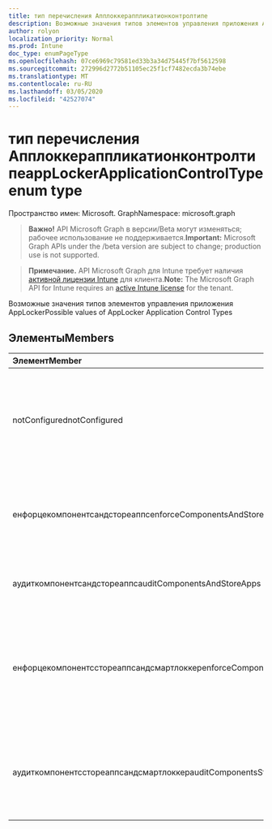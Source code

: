 ```yaml
---
title: тип перечисления Апплоккераппликатионконтролтипе
description: Возможные значения типов элементов управления приложения AppLocker
author: rolyon
localization_priority: Normal
ms.prod: Intune
doc_type: enumPageType
ms.openlocfilehash: 07ce6969c79581ed33b3a34d75445f7bf5612598
ms.sourcegitcommit: 272996d2772b51105ec25f1cf7482ecda3b74ebe
ms.translationtype: MT
ms.contentlocale: ru-RU
ms.lasthandoff: 03/05/2020
ms.locfileid: "42527074"
---
```

# <a name="applockerapplicationcontroltype-enum-type"></a><span data-ttu-id="4f17d-103">тип перечисления Апплоккераппликатионконтролтипе</span><span class="sxs-lookup"><span data-stu-id="4f17d-103">appLockerApplicationControlType enum type</span></span>

<span data-ttu-id="4f17d-104">Пространство имен: Microsoft. Graph</span><span class="sxs-lookup"><span data-stu-id="4f17d-104">Namespace: microsoft.graph</span></span>

> <span data-ttu-id="4f17d-105">**Важно!** API Microsoft Graph в версии/Beta могут изменяться; рабочее использование не поддерживается.</span><span class="sxs-lookup"><span data-stu-id="4f17d-105">**Important:** Microsoft Graph APIs under the /beta version are subject to change; production use is not supported.</span></span>

> <span data-ttu-id="4f17d-106">**Примечание.** API Microsoft Graph для Intune требует наличия [активной лицензии Intune](https://go.microsoft.com/fwlink/?linkid=839381) для клиента.</span><span class="sxs-lookup"><span data-stu-id="4f17d-106">**Note:** The Microsoft Graph API for Intune requires an [active Intune license](https://go.microsoft.com/fwlink/?linkid=839381) for the tenant.</span></span>

<span data-ttu-id="4f17d-107">Возможные значения типов элементов управления приложения AppLocker</span><span class="sxs-lookup"><span data-stu-id="4f17d-107">Possible values of AppLocker Application Control Types</span></span>

## <a name="members"></a><span data-ttu-id="4f17d-108">Элементы</span><span class="sxs-lookup"><span data-stu-id="4f17d-108">Members</span></span>
|<span data-ttu-id="4f17d-109">Элемент</span><span class="sxs-lookup"><span data-stu-id="4f17d-109">Member</span></span>|<span data-ttu-id="4f17d-110">Значение</span><span class="sxs-lookup"><span data-stu-id="4f17d-110">Value</span></span>|<span data-ttu-id="4f17d-111">Описание</span><span class="sxs-lookup"><span data-stu-id="4f17d-111">Description</span></span>|
|:---|:---|:---|
|<span data-ttu-id="4f17d-112">notConfigured</span><span class="sxs-lookup"><span data-stu-id="4f17d-112">notConfigured</span></span>|<span data-ttu-id="4f17d-113">нуль</span><span class="sxs-lookup"><span data-stu-id="4f17d-113">0</span></span>|<span data-ttu-id="4f17d-114">Значение по умолчанию для устройства, тип элемента управления приложения не выбран.</span><span class="sxs-lookup"><span data-stu-id="4f17d-114">Device default value, no Application Control type selected.</span></span>|
|<span data-ttu-id="4f17d-115">енфорцекомпонентсандстореаппс</span><span class="sxs-lookup"><span data-stu-id="4f17d-115">enforceComponentsAndStoreApps</span></span>|<span data-ttu-id="4f17d-116">1 </span><span class="sxs-lookup"><span data-stu-id="4f17d-116">1</span></span>|<span data-ttu-id="4f17d-117">Принудительное применение компонентов Windows и сохранение приложений.</span><span class="sxs-lookup"><span data-stu-id="4f17d-117">Enforce Windows component and store apps.</span></span>|
|<span data-ttu-id="4f17d-118">аудиткомпонентсандстореаппс</span><span class="sxs-lookup"><span data-stu-id="4f17d-118">auditComponentsAndStoreApps</span></span>|<span data-ttu-id="4f17d-119">2 </span><span class="sxs-lookup"><span data-stu-id="4f17d-119">2</span></span>|<span data-ttu-id="4f17d-120">Аудит компонентов Windows и хранение приложений.</span><span class="sxs-lookup"><span data-stu-id="4f17d-120">Audit Windows component and store apps.</span></span>|
|<span data-ttu-id="4f17d-121">енфорцекомпонентсстореаппсандсмартлоккер</span><span class="sxs-lookup"><span data-stu-id="4f17d-121">enforceComponentsStoreAppsAndSmartlocker</span></span>|<span data-ttu-id="4f17d-122">3 </span><span class="sxs-lookup"><span data-stu-id="4f17d-122">3</span></span>|<span data-ttu-id="4f17d-123">Принудительное применение компонентов Windows, хранение приложений и интеллектуальных блокировок.</span><span class="sxs-lookup"><span data-stu-id="4f17d-123">Enforce Windows components, store apps and smart locker.</span></span>|
|<span data-ttu-id="4f17d-124">аудиткомпонентсстореаппсандсмартлоккер</span><span class="sxs-lookup"><span data-stu-id="4f17d-124">auditComponentsStoreAppsAndSmartlocker</span></span>|<span data-ttu-id="4f17d-125">4 </span><span class="sxs-lookup"><span data-stu-id="4f17d-125">4</span></span>|<span data-ttu-id="4f17d-126">Аудит компонентов Windows, хранение приложений и интеллектуальных блокировок.</span><span class="sxs-lookup"><span data-stu-id="4f17d-126">Audit Windows components, store apps and smart locker.</span></span>|



